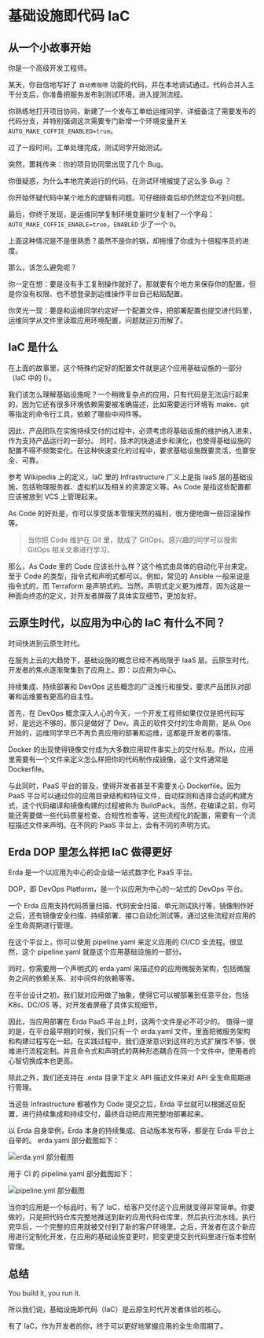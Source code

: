 # 基础设施即代码 IaC

## 从一个小故事开始
你是一个高级开发工程师。

某天，你自信地写好了 `自动煮咖啡` 功能的代码，并在本地调试通过。代码合并入主干分支后，你准备把服务发布到测试环境，进入提测流程。

你熟练地打开项目协同，新建了一个发布工单给运维同学，详细备注了需要发布的代码分支，并特别强调这次需要专门新增一个环境变量开关 `AUTO_MAKE_COFFIE_ENABLED=true`。

过了一段时间，工单处理完成，测试同学开始测试。

突然，噩耗传来：你的项目协同里出现了几个 Bug。

你很疑惑，为什么本地完美运行的代码，在测试环境被提了这么多 Bug ？

你开始怀疑代码中某个地方的逻辑有问题。可仔细排查后却仍然定位不到问题。

最后，你终于发现，是运维同学复制环境变量时少复制了一个字母：
`AUTO_MAKE_COFFIE_ENABLE=true`，`ENABLED` 少了一个 `D`。

上面这种情况是不是很熟悉？虽然不是你的锅，却拖慢了你成为十倍程序员的进度。

那么，该怎么避免呢？

你一定在想：要是没有手工复制操作就好了。那就要有个地方来保存你的配置，但是你没有权限、也不想登录到运维操作平台自己粘贴配置。

你灵光一现：要是和运维同学约定好一个配置文件，把部署配置也提交进代码里，运维同学从文件里读取应用环境配置，问题就迎刃而解了。

## IaC 是什么
在上面的故事里，这个特殊约定好的配置文件就是这个应用基础设施的一部分（IaC 中的 I）。

我们该怎么理解基础设施呢？一个稍微复杂点的应用，只有代码是无法运行起来的，因为它还有很多环境依赖需要被准确描述，比如需要运行环境有 make、git 等指定的命令行工具，依赖了哪些中间件等。

因此，产品团队在实施持续交付的过程中，必须考虑将基础设施的维护纳入进来，作为支持产品运行的一部分。
同时，技术的快速进步和演化，也使得基础设施的配置不得不频繁变化。在这种快速变化的过程中，要求基础设施既要灵活，也要安全、可靠。

参考 Wikipedia 上的定义，IaC 里的 Infrastructure 广义上是指 IaaS 层的基础设施，包括物理服务器、虚拟机以及相关的资源定义等。As Code 是指这些配置都应该被放到 VCS 上管理起来。

As Code 的好处是，你可以享受版本管理天然的福利，很方便地做一些回滚操作等。

> 当你把 Code 维护在 Git 里，就成了 GitOps。感兴趣的同学可以搜索 GitOps 相关文章进行学习。

那么，As Code 里的 Code 应该长什么样？这个格式由具体的自动化平台来定。至于 Code 的类型，指令式和声明式都可以。例如，常见的 Ansible 一般来说是指令式的，而 Terraform 是声明式的。当然，声明式定义更为推荐，因为这是一种面向终态的定义，对开发者屏蔽了具体实现细节，更加友好。

## 云原生时代，以应用为中心的 IaC 有什么不同？
时间快进到云原生时代。

在服务上云的大趋势下，基础设施的概念已经不再局限于 IaaS 层。云原生时代，开发者的焦点逐渐聚集到了应用上。即：以应用为中心。

持续集成、持续部署和 DevOps 这些概念的广泛推行和接受，要求产品团队对部署和运维要有更高的自主性。

首先，在 DevOps 概念深入人心的今天，一个开发工程师如果仅仅是把代码写好，是远远不够的，那只是做好了 Dev。真正的软件交付的生命周期，是从 Ops 开始的，运维同学早已不再负责应用的部署和运维，这都是开发者的事情。

Docker 的出现使得镜像交付成为大多数应用软件事实上的交付标准。所以，应用里需要有一个文件来定义怎么样把你的代码制作成镜像，这个文件通常是 Dockerfile。

与此同时，PaaS 平台的普及，使得开发者甚至不需要关心 Dockerfile。因为 PaaS 平台可以通过你的应用目录结构和特征文件，自动探测和选择合适的构建方式，这个代码编译和镜像构建的过程被称为 BuildPack。当然，在编译之前，你可能还需要做一些代码质量检查、合规性检查等，这些流程化的配置，需要有一个流程描述文件来声明。在不同的 PaaS 平台上，会有不同的声明方式。

## Erda DOP 里怎么样把 IaC 做得更好
Erda 是一个以应用为中心的企业级一站式数字化 PaaS 平台。

DOP，即 DevOps Platform，是一个以应用为中心的一站式的 DevOps 平台。

一个 Erda 应用支持代码质量扫描、代码安全扫描、单元测试执行等，镜像制作好之后，还有镜像安全扫描、持续部署、接口自动化测试等。通过这些流程对应用的全生命周期进行管理。

在这个平台上，你可以使用 pipeline.yaml 来定义应用的 CI/CD 全流程。很显然，这个 pipeline.yaml 就是这个应用基础设施的一部分。

同时，你需要用一个声明式的 erda.yaml 来描述你的应用微服务架构，包括微服务之间的依赖关系、对中间件的依赖等等。

在平台设计之初，我们就对应用做了抽象，使得它可以被部署到任意平台，包括 K8s、DC/OS 等，对开发者屏蔽了具体实现细节。

因此，当应用部署在 Erda PaaS 平台上时，这两个文件是必不可少的。
值得一提的是，在平台最早期的时候，我们只有一个 erda.yaml 文件，里面把微服务架构和构建过程写在一起。在实践过程中，我们逐渐意识到这样的方式扩展性不够，很难进行流程定制。并且命令式和声明式的两种形态耦合在同一个文件中，使用者的心智切换成本也更高。

除此之外，我们还支持在 .erda 目录下定义 API 描述文件来对 API 全生命周期进行管理。

当这些 Infrastructure 都被作为 Code 提交之后，Erda 平台就可以根据这些配置，进行持续集成和持续交付，最终自动把应用完整地部署起来。

以 Erda 自身举例，Erda 本身的持续集成、自动版本发布等，都是在 Erda 平台上自举的。
erda.yaml 部分截图如下：

![erda.yml 部分截图](//intranetproxy.alipay.com/skylark/lark/0/2021/png/114875/1624933970419-bc254947-3f44-47df-a0e5-98201d564f80.png)

用于 CI 的 pipeline.yaml 部分截图如下：

![pipeline.yml 部分截图](//intranetproxy.alipay.com/skylark/lark/0/2021/png/114875/1624933691256-fe2fc6ce-1c46-4f17-a9df-af7b98735fd2.png)

当你的应用是一个标品时，有了 IaC，给客户交付这个应用就变得非常简单。你要做的，只是把代码仓库完整地推送到新的应用代码仓库里，然后执行流水线。执行完毕后，一个完整的应用就被交付到了新的客户环境里。之后，开发者在这个新应用进行定制化开发，在应用的基础设施变更时，把变更提交到代码里进行版本控制管理。

## 总结
You build it, you run it.

所以我们说，基础设施即代码（IaC）是云原生时代开发者体验的核心。

有了 IaC，作为开发者的你，终于可以更好地掌握应用的全生命周期了。
